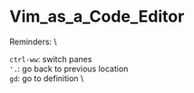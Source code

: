 # Vim_as_a_Code_Editor
Reminders: \

``ctrl-ww``: switch panes \
``'.``: go back to previous location \
``gd``: go to definition \
